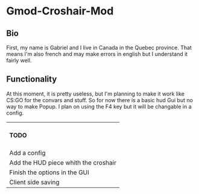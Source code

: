 <h1>Gmod-Croshair-Mod</h1>


<h2>Bio</h2>
First, my name is Gabriel and I live in Canada in the Quebec province. That means I'm also french and may make errors in english but I understand it fairly well. 

<h2>Functionality</h2>
At this moment, it is pretty useless, but I'm planning to make it work like CS:GO for the convars and stuff. So for now there is a basic hud Gui but no way to make Popup. I plan on using the F4 key but it will be changable in a config. 

<table>
        <tr><td><h4>TODO</h4></td></tr>
        <tr><td>Add a config</td></tr>
        <tr><td>Add the HUD piece whith the croshair</td></tr>
        <tr><td>Finish the options in the GUI</td></tr>
        <tr><td>Client side saving</td></tr>
</table>
